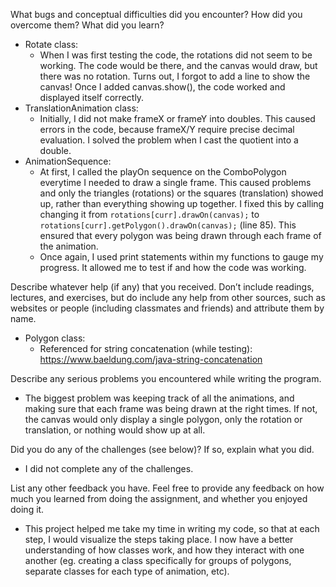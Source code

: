 What bugs and conceptual difficulties did you encounter? How did you overcome them? What did you learn?
- Rotate class:
  - When I was first testing the code, the rotations did not seem to be working. The code would be there, and the canvas would draw, but there was no rotation. Turns out, I forgot to add a line to show the canvas! Once I added canvas.show(), the code worked and displayed itself correctly.
- TranslationAnimation class:
  - Initially, I did not make frameX or frameY into doubles. This caused errors in the code, because frameX/Y require precise decimal evaluation. I solved the problem when I cast the quotient into a double.
- AnimationSequence:
  - At first, I called the playOn sequence on the ComboPolygon everytime I needed to draw a single frame. This caused problems and only the triangles (rotations) or the squares (translation) showed up, rather than everything showing up together. I fixed this by calling changing it from `rotations[curr].drawOn(canvas);` to `rotations[curr].getPolygon().drawOn(canvas);` (line 85). This ensured that every polygon was being drawn through each frame of the animation.
  - Once again, I used print statements within my functions to gauge my progress. It allowed me to test if and how the code was working. 

Describe whatever help (if any) that you received. Don’t include readings, lectures, and exercises, but do include any help from other sources, such as websites or people (including classmates and friends) and attribute them by name.
- Polygon class:
  - Referenced for string concatenation (while testing): https://www.baeldung.com/java-string-concatenation

Describe any serious problems you encountered while writing the program.
- The biggest problem was keeping track of all the animations, and making sure that each frame was being drawn at the right times. If not, the canvas would only display a single polygon, only the rotation or translation, or nothing would show up at all. 

Did you do any of the challenges (see below)? If so, explain what you did.
- I did not complete any of the challenges.

List any other feedback you have. Feel free to provide any feedback on how much you learned from doing the assignment, and whether you enjoyed doing it.
- This project helped me take my time in writing my code, so that at each step, I would visualize the steps taking place. I now have a better understanding of how classes work, and how they interact with one another (eg. creating a class specifically for groups of polygons, separate classes for each type of animation, etc). 